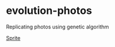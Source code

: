 # evolution-photos
Replicating photos using genetic algorithm

[Sprite](https://mts1944.itch.io/pizza)

